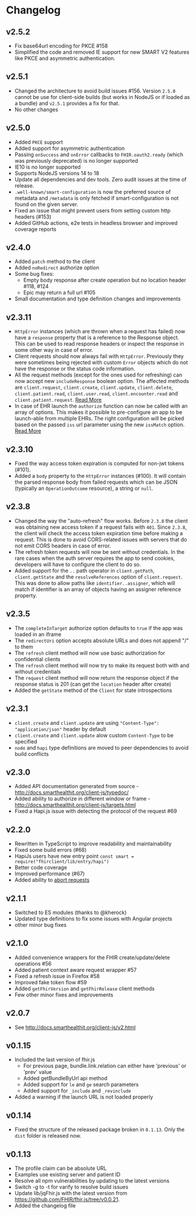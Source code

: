 # Changelog

## v2.5.2
- Fix base64url encoding for PKCE #158
- Simplified the code and removed IE support for new SMART V2 features like PKCE and asymmetric authentication.

## v2.5.1
- Changed the architecture to avoid build issues #156. Version `2.5.0` cannot be use for client-side builds (but works in NodeJS or if loaded as a bundle) and `v2.5.1` provides a fix for that.
- No other changes

## v2.5.0
- Added `PKCE` support
- Added support for asymmetric authentication
- Passing `onSuccess` and `onError` callbacks to `FHIR.oauth2.ready` (which was previously deprecated) is no longer supported
- IE10 is no longer supported
- Supports NodeJS versions 14 to 18
- Update all dependencies and dev tools. Zero audit issues at the time of release.
- `.well-known/smart-configuration` is now the preferred source of metadata and `/metadata` is only fetched if smart-configuration is not found on the given server.
- Fixed an issue that might prevent users from setting custom http headers (#153)
- Added GitHub actions, e2e tests in headless browser and improved coverage reports

## v2.4.0
- Added `patch` method to the client
- Added `noRedirect` authorize option 
- Some bug fixes:
  - Empty body response after create operation but no location header #118, #124
  - Epic may return a full url #105
- Small documentation and type definition changes and improvements

## v2.3.11
- `HttpError` instances (which are thrown when a request has failed) now have a `response` property that is a reference to the
  Response object. This can be used to read response headers or inspect the response in some other way in case of error.
- Client requests should now always fail with `HttpError`. Previously they were sometimes being rejected with custom `Error`
  objects which do not have the response or the status code information.
- All the request methods (except for the ones used for refreshing) can now accept new `includeResponse` boolean option. The affected methods are
  `client.request`, `client.create`, `client.update`, `client.delete`, `client.patient.read`, `client.user.read`, `client.encounter.read` and `client.patient.request`.
  [Read More](http://docs.smarthealthit.org/client-js/client.html)
- In case of EHR launch the `authorize` function can now be called with an array of options. This makes it possible to pre-configure an
  app to be launch-able from multiple EHRs. The right configuration will be picked based on the passed `iss` url parameter using the new 
  `issMatch` option. [Read More](http://docs.smarthealthit.org/client-js/open_servers#2-using-multiple-launch-configurations)

## v2.3.10
- Fixed the way access token expiration is computed for non-jwt tokens (#101).
- Added a `body` property to the `HttpError` instances (#100). It will contain the parsed response body from failed requests which can be JSON (typically an `OperationOutcome` resource), a string or `null`.

## v2.3.8
- Changed the way the "auto-refresh" flow works. Before `2.3.8` the client was obtaining new access token if a request fails with `401`. Since `2.3.8`, the client will check the access token expiration time before making a request. This is done to avoid CORS-related issues with servers that do not emit CORS headers in case of error.
- The refresh token requests will now be sent without credentials. In the rare cases when the auth server requires the app to send cookies, developers will have to configure the client to do so.
- Added support for the `..` path operator in `client.getPath`, `client.getState` and the `resolveReferences` option of `client.request`. This was done to allow paths like `identifier..assigner`, which will match if identifier is an array of objects having an assigner reference property.

## v2.3.5
- The `completeInTarget` authorize option defaults to `true` if the app was loaded in an iframe
- The `redirectUri` option accepts absolute URLs and does not append "/" to them
- The `refresh` client method will now use basic authorization for confidential clients
- The `refresh` client method will now try to make its request both with and without credentials
- The `request` client method will now return the response object if the response status is 201 (can get the `location` header after create)
- Added the `getState` method of the `Client` for state introspections

## v2.3.1
- `client.create` and `client.update` are using `"Content-Type": "application/json"` header by default
- `client.create` and `client.update` alow custom `Content-Type` to be specified
- `node` and `hapi` type definitions are moved to peer dependencies to avoid build conflicts

## v2.3.0
- Added API documentation generated from source - http://docs.smarthealthit.org/client-js/typedoc/
- Added ability to authorize in different window or frame - http://docs.smarthealthit.org/client-js/targets.html
- Fixed a Hapi.js issue with detecting the protocol of the request #69

## v2.2.0
- Rewritten in TypeScript to improve readability and maintainability
- Fixed some build errors (#68)
- HapiJs users have new entry point `const smart = require("fhirclient/lib/entry/hapi")`
- Better code coverage
- Improved performance (#67)
- Added ability to [abort requests](http://docs.smarthealthit.org/client-js/client.html#aborting-requests)

## v2.1.1
- Switched to ES modules (thanks to @kherock)
- Updated type definitions to fix some issues with Angular projects
- other minor bug fixes

## v2.1.0
- Added convenience wrappers for the FHIR create/update/delete operations #56
- Added patient context aware request wrapper #57
- Fixed a refresh issue in Firefox #58
- Improved fake token flow #59
- Added `getFhirVersion` and `getFhirRelease` client methods
- Few other minor fixes and improvements

## v2.0.7
- See http://docs.smarthealthit.org/client-js/v2.html

## v0.1.15
- Included the last version of fhir.js
    - For previous page, bundle.link.relation can either   have 'previous' or 'prev' value
    - Added getBundleByUrl api method
    - Added support for `le` and `ge` search parameters
    - Added support for `_include` and `_revinclude`
- Added a warning if the launch URL is not loaded properly

## v0.1.14
- Fixed the structure of the released package broken in `0.1.13`. Only the `dist`
  folder is released now.

## v0.1.13
- The profile claim can be absolute URL
- Examples use existing server and patient ID
- Resolve all npm vulnerabilities by updating to the latest versions
- Switch -g to -t for varify to resolve build issues
- Update lib/jqFhir.js with the latest version from https://github.com/FHIR/fhir.js/tree/v0.0.21.
- Added the changelog file
